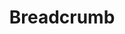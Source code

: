 ---
layout: pattern.njk
key: breadcrumb-legacy_fr
title: Breadcrumb
parent: components-legacy_fr
image: legacy/overview/breadcrumb.webp
keywords: 
order: 30
availablelanguages: 
    - de
    - en
---